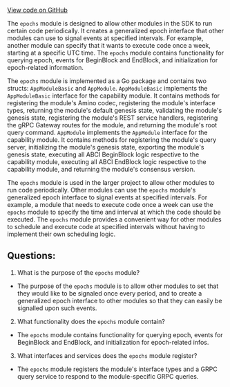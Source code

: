 [View code on GitHub](https://github.com/duality-labs/duality/epochs/module.go)

The `epochs` module is designed to allow other modules in the SDK to run certain code periodically. It creates a generalized epoch interface that other modules can use to signal events at specified intervals. For example, another module can specify that it wants to execute code once a week, starting at a specific UTC time. The `epochs` module contains functionality for querying epoch, events for BeginBlock and EndBlock, and initialization for epoch-related information.

The `epochs` module is implemented as a Go package and contains two structs: `AppModuleBasic` and `AppModule`. `AppModuleBasic` implements the `AppModuleBasic` interface for the capability module. It contains methods for registering the module's Amino codec, registering the module's interface types, returning the module's default genesis state, validating the module's genesis state, registering the module's REST service handlers, registering the gRPC Gateway routes for the module, and returning the module's root query command. `AppModule` implements the `AppModule` interface for the capability module. It contains methods for registering the module's query server, initializing the module's genesis state, exporting the module's genesis state, executing all ABCI BeginBlock logic respective to the capability module, executing all ABCI EndBlock logic respective to the capability module, and returning the module's consensus version.

The `epochs` module is used in the larger project to allow other modules to run code periodically. Other modules can use the `epochs` module's generalized epoch interface to signal events at specified intervals. For example, a module that needs to execute code once a week can use the `epochs` module to specify the time and interval at which the code should be executed. The `epochs` module provides a convenient way for other modules to schedule and execute code at specified intervals without having to implement their own scheduling logic.
## Questions: 
 1. What is the purpose of the `epochs` module?
- The purpose of the `epochs` module is to allow other modules to set that they would like to be signaled once every period, and to create a generalized epoch interface to other modules so that they can easily be signalled upon such events.

2. What functionality does the `epochs` module contain?
- The `epochs` module contains functionality for querying epoch, events for BeginBlock and EndBlock, and initialization for epoch-related infos.

3. What interfaces and services does the `epochs` module register?
- The `epochs` module registers the module's interface types and a GRPC query service to respond to the module-specific GRPC queries.